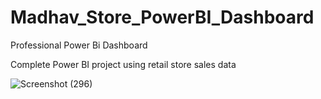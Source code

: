 # Madhav_Store_PowerBI_Dashboard

Professional Power Bi Dashboard

Complete Power BI project using retail store sales data

![Screenshot (296)](https://github.com/shabbir2931/Madhav_Store_PowerBI_Dashboard/assets/143161219/0598be95-9a10-4c48-98d5-b3af31578815)
